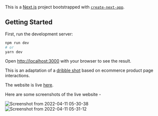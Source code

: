 This is a [Next.js](https://nextjs.org/) project bootstrapped with [`create-next-app`](https://github.com/vercel/next.js/tree/canary/packages/create-next-app).

## Getting Started

First, run the development server:

```bash
npm run dev
# or
yarn dev
```

Open [http://localhost:3000](http://localhost:3000) with your browser to see the result.

This is an adaptation of a [dribble shot](https://dribbble.com/shots/11079271-Fashion-e-commerce-product-page-interaction) based on ecommerce product page interactions.

The website is live [here](https://animated-ecom.vercel.app/).

Here are some screenshots of the live website -

![Screenshot from 2022-04-11 05-30-38](https://user-images.githubusercontent.com/61096193/162645772-c156dc2f-0342-4add-af8b-3d0630661d19.png)
![Screenshot from 2022-04-11 05-31-12](https://user-images.githubusercontent.com/61096193/162645773-d078f2fe-1837-4e96-bb64-746441d38b3e.png)
